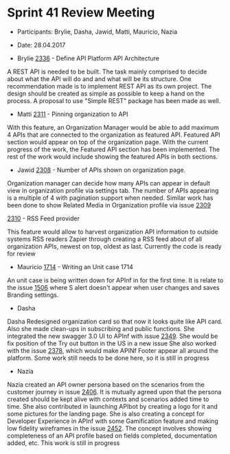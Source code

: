# Sprint 41 Review Meeting
* Participants: Brylie, Dasha, Jawid, Matti, Mauricio, Nazia
* Date: 28.04.2017

* Brylie
[2336](https://github.com/apinf/platform/issues/2336) - Define API Platform API Architecture

A REST API is needed to be built. The task mainly comprised to decide about what the API will do and and what will be its structure. One recommendation made is to implement REST API as its own project. The design should be created as simple as possible to keep a hand on the process. A proposal to use "Simple REST" package has been made as well.


* Matti 
[2311]() - Pinning organization to API

With this feature, an Organization Manager would be able to add maximum 4 APIs that are connected to the organization as featured API.
Featured API section would appear on top of the organization page.
With the current progress of the work, the Featured API section has been implemented.
The rest of the work would include showing the featured APIs in both sections.


* Jawid
[2308](https://github.com/apinf/platform/issues/2308) - Number of APIs shown on organization page.

Organization manager can decide how many APIs can appear in default view in organization profile via settings tab. The number of APIs appearing is a multiple of 4 with pagination support when needed. Similar work has been done to show Related Media in Organization profile via issue [2309](https://github.com/apinf/platform/issues/2309)

[2310]() - RSS Feed provider

This feature would allow to harvest organization API information to outside systems RSS readers Zapier through creating a RSS feed about of all organization APIs, newest on top, oldest as last. Currently the code is ready for review


* Mauricio
[1714]() - Writing an Unit case 1714

An unit case is being written down for APInf in for the first time. It is relate to the issue [1506](https://github.com/apinf/platform/issues/1506) where S alert doesn't appear when user changes and saves Branding settings.

* Dasha

Dasha Redesigned organization card so that now it looks quite like API card.
Also she made clean-ups in subscribing and public functions.
She integrated the new swagger 3.0 UI to APInf with issue [2349](https://github.com/apinf/platform/issues/2349). She would be fix position of the Try out button in the US in a new issue
She also worked with the issue [2378](https://github.com/apinf/platform/issues/2378), which would make APINf Footer appear all around the platform. Some work still needs to be done here, so it is still in progress

* Nazia

Nazia created an API owner persona based on the scenarios from the customer journey in issue [2406](https://github.com/apinf/platform/issues/2406). It is mutually agreed upon that the persona created should be kept alive with contexts and scenarios added time to time.
She also contributed in launching APIbot by creating a logo for it and some pictures for the landing page.
She is also creating a concept for Developer Experience in APInf with some Gamification feature and making low fidelity wireframes in the issue [2452](https://github.com/apinf/platform/issues/2452). The concept involves showing completeness of an API profile based on fields completed, documentation added, etc. This work is still in progress
